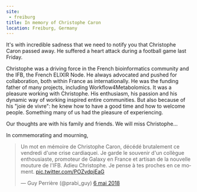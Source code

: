 ```yaml
---
site:
 - freiburg
title: In memory of Christophe Caron
location: Freiburg, Germany
---
```


It's with incredible sadness that we need to notify you that Christophe Caron passed away. He suffered a heart attack during a football game last Friday.

Christophe was a driving force in the French bioinformatics community and the IFB, the French ELIXIR Node. He always advocated and pushed for collaboration, both within France as internationally. He was the funding father of many projects, including Workflow4Metabolomics. It was a pleasure working with Christophe. His enthusiasm, his passion and his dynamic way of working inspired entire communities. But also because of his "joie de vivre": he knew how to have a good time and how to welcome people. Something many of us had the pleasure of experiencing.

Our thoughts are with his family and friends. We will miss Christophe...

In commemorating and mourning,

<blockquote class="twitter-tweet" data-lang="fr"><p lang="fr" dir="ltr">Un mot en mémoire de Christophe Caron, décédé brutalement ce vendredi d&#39;une crise cardiaquei. Je garde le souvenir d&#39;un collègue enthousiaste, promoteur de Galaxy en France et artisan de la nouvelle mouture de l&#39;IFB. Adieu Christophe. Je pense à tes proches en ce moment. <a href="https://t.co/POZvdpjEaG">pic.twitter.com/POZvdpjEaG</a></p>&mdash; Guy Perrière (@prabi_guy) <a href="https://twitter.com/prabi_guy/status/993183192705327105?ref_src=twsrc%5Etfw">6 mai 2018</a></blockquote>
<script async src="https://platform.twitter.com/widgets.js" charset="utf-8"></script>
